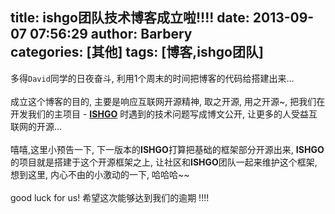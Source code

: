 title: ishgo团队技术博客成立啦!!!!
date: 2013-09-07 07:56:29
author: Barbery  
categories: [其他]
tags: [博客,ishgo团队]
---

多得`David`同学的日夜奋斗, 利用1个周末的时间把博客的代码给搭建出来…  
<br>
成立这个博客的目的, 主要是响应互联网开源精神, 取之开源, 用之开源~, 把我们在开发我们的主项目 - **[ISHGO](http://ishgo.cn)** 时遇到的技术问题写成博文公开, 让更多的人受益互联网的开源…  
<br>
嘻嘻,这里小预告一下, 下一版本的**ISHGO**打算把基础的框架部分开源出来, 
**ISHGO**的项目就是搭建于这个开源框架之上, 让社区和**ISHGO**团队一起来维护这个框架, 想到这里, 内心不由的小激动的一下, 哈哈哈~~  
<br>
good luck for us! 希望这次能够达到我们的逾期 !!!!
